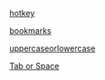 [hotkey](hotkey)

[bookmarks](bookmarks)

[uppercaseorlowercase](uppercaseorlowercase)

[Tab or Space](tab_or_space)